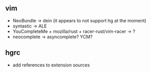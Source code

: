 vim
---

* NeoBundle → dein (it appears to not support hg at the moment)
* syntastic → ALE
* YouCompleteMe + mozilla/rust + racer-rust/vim-racer → ?
* neocomplete → asyncomplete? YCM?

hgrc
----

* add references to extension sources
